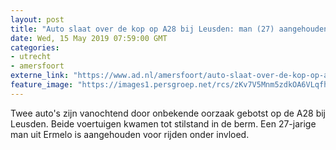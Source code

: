 ```yaml
---
layout: post
title: "Auto slaat over de kop op A28 bij Leusden: man (27) aangehouden"
date: Wed, 15 May 2019 07:59:00 GMT
categories: 
- utrecht 
- amersfoort 
externe_link: "https://www.ad.nl/amersfoort/auto-slaat-over-de-kop-op-a28-bij-leusden-man-27-aangehouden~a3a69b6b/"
feature_image: "https://images1.persgroep.net/rcs/zKv7V5Mnm5zdkOA6VLqfhOLl24Q/diocontent/148417808/_fitwidth/400/?appId=21791a8992982cd8da851550a453bd7f&quality=0.7"
---
```


Twee auto's zijn vanochtend door onbekende oorzaak gebotst op de A28 bij Leusden. Beide voertuigen kwamen tot stilstand in de berm. Een 27-jarige man uit Ermelo is aangehouden voor rijden onder invloed.
